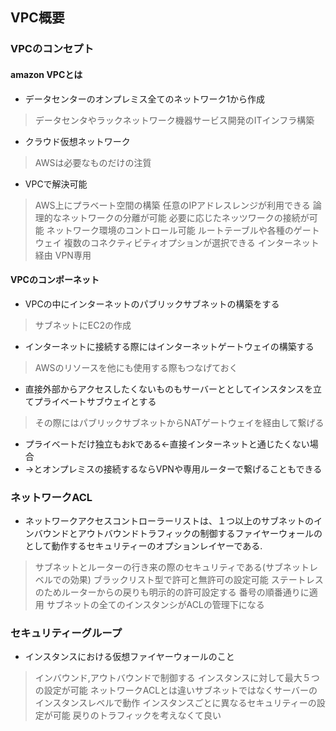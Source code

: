 ## VPC概要

### VPCのコンセプト
#### amazon VPCとは
- データセンターのオンプレミス全てのネットワーク1から作成
 > データセンタやラックネットワーク機器サービス開発のITインフラ構築

- クラウド仮想ネットワーク
 > AWSは必要なものだけの注質

- VPCで解決可能
 > AWS上にプラベート空間の構築
  > 任意のIPアドレスレンジが利用できる
 > 論理的なネットワークの分離が可能
  > 必要に応じたネッツワークの接続が可能
 > ネットワーク環境のコントロール可能
  > ルートテーブルや各種のゲートウェイ
 > 複数のコネクティビティオプションが選択できる
  > インターネット経由
  > VPN専用

#### VPCのコンポーネット
- VPCの中にインターネットのパブリックサブネットの構築をする
 > サブネットにEC2の作成
- インターネットに接続する際にはインターネットゲートウェイの構築する
 > AWSのリソースを他にも使用する際もつなげておく

- 直接外部からアクセスしたくないものもサーバーととしてインスタンスを立てプライベートサブウェイとする
 > その際にはパブリックサブネットからNATゲートウェイを経由して繋げる
- プライベートだけ独立もおkである←直接インターネットと通じたくない場合
- →とオンプレミスの接続するならVPNや専用ルーターで繋げることもできる

### ネットワークACL
- ネットワークアクセスコントローラーリストは、１つ以上のサブネットのインバウンドとアウトバウンドトラフィックの制御するファイヤーウォールのとして動作するセキュリティーのオプションレイヤーである.
 > サブネットとルーターの行き来の際のセキュリティである(サブネットレベルでの効果)
 > ブラックリスト型で許可と無許可の設定可能
 > ステートレスのためルーターからの戻りも明示的の許可設定する
 > 番号の順番通りに適用
 > サブネットの全てのインスタンシがACLの管理下になる

### セキュリティーグループ
- インスタンスにおける仮想ファイヤーウォールのこと
 > インバウンド,アウトバウンドで制御する
 > インスタンスに対して最大５つの設定が可能
 > ネットワークACLとは違いサブネットではなくサーバーのインスタンスレベルで動作
 > インスタンスごとに異なるセキュリティーの設定が可能
 > 戻りのトラフィックを考えなくて良い
